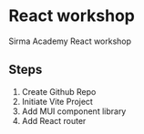 # React workshop

Sirma Academy React workshop

## Steps

1. Create Github Repo
2. Initiate Vite Project
3. Add MUI component library
4. Add React router
